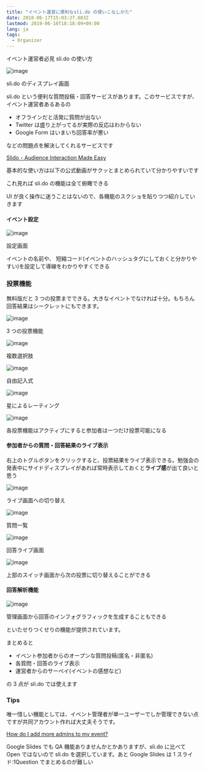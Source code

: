 ```yaml
---
title: "イベント運営に便利なsli.do の使いこなしかた"
date: 2018-06-17T15:03:27.683Z
lastmod: 2019-06-16T18:18:09+09:00
lang: ja
tags:
  - Organizer
---
```


イベント運営者必見 sli.do の使い方

![image](/posts/2018-06-17_イベント運営に便利なsli.do-の使いこなしかた/images/1.png)

sli.do のディスプレイ画面

sli.do という便利な質問投稿・回答サービスがあります。このサービスですが、イベント運営者あるあるの

- オフラインだと活発に質問が出ない
- Twitter は盛り上がってるが実際の反応はわからない
- Google Form はいまいち回答率が悪い

などの問題点を解決してくれるサービスです

[Slido - Audience Interaction Made Easy](https://www.sli.do/)

基本的な使い方は以下の公式動画がサクッとまとめられていて分かりやすいです

これ見れば sli.do の機能は全て俯瞰できる

UI が良く操作に迷うことはないので、各機能のスクショを貼りつつ紹介していきます

#### イベント設定

![image](/posts/2018-06-17_イベント運営に便利なsli.do-の使いこなしかた/images/2.png)

設定画面

イベントの名前や、 短縮コード(イベントのハッシュタグにしておくと分かりやすい)を設定して導線をわかりやすくできる

### 投票機能

無料版だと 3 つの投票までできる。大きなイベントでなければ十分。もちろん回答結果はシークレットにもできます。

![image](/posts/2018-06-17_イベント運営に便利なsli.do-の使いこなしかた/images/3.png)

3 つの投票機能

![image](/posts/2018-06-17_イベント運営に便利なsli.do-の使いこなしかた/images/4.png)

複数選択肢

![image](/posts/2018-06-17_イベント運営に便利なsli.do-の使いこなしかた/images/5.png)

自由記入式

![image](/posts/2018-06-17_イベント運営に便利なsli.do-の使いこなしかた/images/6.png)

星によるレーティング

![image](/posts/2018-06-17_イベント運営に便利なsli.do-の使いこなしかた/images/7.png)

各投票機能はアクティブにすると参加者は一つだけ投票可能になる

#### 参加者からの質問・回答結果のライブ表示

右上のトグルボタンをクリックすると、投票結果をライブ表示できる。勉強会の発表中にサイドディスプレイがあれば常時表示しておくと**ライブ感**が出て良いと思う

![image](/posts/2018-06-17_イベント運営に便利なsli.do-の使いこなしかた/images/8.png)

ライブ画面への切り替え

![image](/posts/2018-06-17_イベント運営に便利なsli.do-の使いこなしかた/images/9.png)

質問一覧

![image](/posts/2018-06-17_イベント運営に便利なsli.do-の使いこなしかた/images/10.png)

回答ライブ画面

![image](/posts/2018-06-17_イベント運営に便利なsli.do-の使いこなしかた/images/11.png)

上部のスイッチ画面から次の投票に切り替えることができる

#### 回答解析機能

![image](/posts/2018-06-17_イベント運営に便利なsli.do-の使いこなしかた/images/12.png)

管理画面から回答のインフォグラフィックを生成することもできる

といたせりつくせりの機能が提供されています。

まとめると

- イベント参加者からのオープンな質問投稿(匿名・非匿名)
- 各質問・回答のライブ表示
- 運営者からのサーベイ(イベントの感想など)

の 3 点が sli.do では使えます

### Tips

唯一惜しい機能としては、イベント管理者が単一ユーザーでしか管理できない点ですが共同アカウント作れば大丈夫そうです。

[How do I add more admins to my event?](https://help.sli.do/034621-How-do-I-add-more-admins-to-my-event)

Google Slides でも QA 機能ありませんかとかありますが、sli.do に比べて Open ではないので sli.do を選択しています。あと Google Slides は 1 スライド:1Question でまとめるのが難しい
